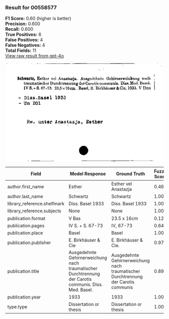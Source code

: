 ### Result for 00558577
**F1 Score:** 0.60 (higher is better)<br>**Precision:** 0.600<br>**Recall:** 0.600<br>**True Positives:** 6<br>**False Positives:** 4<br>**False Negatives:** 4<br>**Total Fields:** 11<br>[View raw result from gpt-4o](https://github.com/RISE-UNIBAS/humanities_data_benchmark/blob/main/results/2025-09-02/T0066/request_T0066_00558577.json)

<img src="https://github.com/RISE-UNIBAS/humanities_data_benchmark/blob/main/benchmarks/zettelkatalog/images/00558577.jpg?raw=true" alt="00558577" width="600px">

| Field | Model Response | Ground Truth | Fuzzy Score | Match |
|-------|----------------|--------------|-------------|-------|
| author.first_name | Esther | Esther vel Anastazja | 0.462 | ❌ |
| author.last_name | Schwartz | Schwartz | 1.000 | ✅ |
| library_reference.shelfmark | Diss. Basel 1933 | Diss. Basel 1933 | 1.000 | ✅ |
| library_reference.subjects | None | None | 1.000 | ✅ |
| publication.format | V Bas | 23.5 x 16cm | 0.125 | ❌ |
| publication.pages | IV S. + S. 67-73 | IV, 67-73 | 0.640 | ❌ |
| publication.place | Basel | Basel | 1.000 | ✅ |
| publication.publisher | E. Birkhäuser & Cie | E. Birkhäuser & Cie. | 0.974 | ✅ |
| publication.title | Ausgedehnte Gehirnerweichung nach traumatischer Durchtrennung der Carotis communis. Diss. Med. Basel. | Ausgedehnte Gehirnerweichung nach traumatischer Durchtrennung der Carotis communis | 0.896 | ❌ |
| publication.year | 1933 | 1933 | 1.000 | ✅ |
| type.type | Dissertation or thesis | Dissertation or thesis | 1.000 | ✅ |

